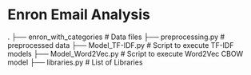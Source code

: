 # Enron Email Analysis
 
.
├── enron_with_categories   # Data files
├── preprocessing.py        # preprocessed data
├── Model_TF-IDF.py         # Script to execute TF-IDF models
├── Model_Word2Vec.py       # Script to execute Word2Vec CBOW model
├── libraries.py            # List of Libraries 
